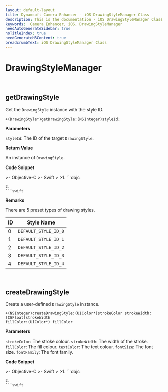 ```yaml
---
layout: default-layout
title: Dynamsoft Camera Enhancer - iOS DrawingStyleManager Class
description: This is the documentation - iOS DrawingStyleManager Class page of Dynamsoft Camera Enhancer.
keywords:  Camera Enhancer, iOS, DrawingStyleManager
needAutoGenerateSidebar: true
noTitleIndex: true
needGenerateH3Content: true
breadcrumbText: iOS DrawingStyleManager Class
---
```


# DrawingStyleManager

&nbsp;

## getDrawingStyle

Get the `DrawingStyle` instance with the style ID.

```objc
+(DrawingStyle*)getDrawingStyle:(NSInteger)styleId;
```

**Parameters**

`styleId`: The ID of the target `DrawingStyle`.

**Return Value**

An instance of `DrawingStyle`.

**Code Snippet**

<div class="sample-code-prefix"></div>
>- Objective-C
>- Swift
>
>1. 
```objc

```
2. 
```swift

```

**Remarks**

There are 5 preset types of drawing styles.

| ID | Style Name |
| -- | ---------- |
| 0 | `DEFAULT_STYLE_ID_0` |
| 1 | `DEFAULT_STYLE_ID_1` |
| 2 | `DEFAULT_STYLE_ID_2` |
| 3 | `DEFAULT_STYLE_ID_3` |
| 4 | `DEFAULT_STYLE_ID_4` |

&nbsp;

## createDrawingStyle

Create a user-defined `DrawingStyle` instance.

```objc
+(NSInteger)createDrawingStyle:(UIColor*)strokeColor strokeWidth:(CGFloat)strokeWidth 
fillColor:(UIColor*) fillColor
```

**Parameters**

`strokeColor`: The stroke colour.
`strokeWidth`: The width of the stroke.
`fillColor`: The fill colour.
`textColor`: The text colour.
`fontSize`: The font size.
`fontFamily`: The font family.

**Code Snippet**

<div class="sample-code-prefix"></div>
>- Objective-C
>- Swift
>
>1. 
```objc

```
2. 
```swift

```
